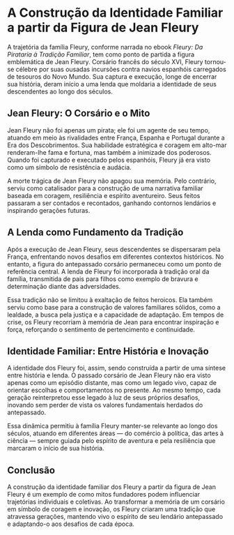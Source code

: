 # A Construção da Identidade Familiar a partir da Figura de Jean Fleury

A trajetória da família Fleury, conforme narrada no ebook *Fleury: Da Pirataria à Tradição Familiar*, tem como ponto de partida a figura emblemática de Jean Fleury. Corsário francês do século XVI, Fleury tornou-se célebre por suas ousadas incursões contra navios espanhóis carregados de tesouros do Novo Mundo. Sua captura e execução, longe de encerrar sua história, deram início a uma lenda que moldaria a identidade de seus descendentes ao longo dos séculos.

## Jean Fleury: O Corsário e o Mito

Jean Fleury não foi apenas um pirata; ele foi um agente de seu tempo, atuando em meio às rivalidades entre França, Espanha e Portugal durante a Era dos Descobrimentos. Sua habilidade estratégica e coragem em alto-mar renderam-lhe fama e fortuna, mas também a inimizade dos poderosos. Quando foi capturado e executado pelos espanhóis, Fleury já era visto como um símbolo de resistência e audácia.

A morte trágica de Jean Fleury não apagou sua memória. Pelo contrário, serviu como catalisador para a construção de uma narrativa familiar baseada em coragem, resiliência e espírito aventureiro. Seus feitos passaram a ser contados e recontados, ganhando contornos lendários e inspirando gerações futuras.

## A Lenda como Fundamento da Tradição

Após a execução de Jean Fleury, seus descendentes se dispersaram pela França, enfrentando novos desafios em diferentes contextos históricos. No entanto, a figura do antepassado corsário permaneceu como um ponto de referência central. A lenda de Fleury foi incorporada à tradição oral da família, transmitida de pais para filhos como exemplo de bravura e determinação diante das adversidades.

Essa tradição não se limitou à exaltação de feitos heroicos. Ela também serviu como base para a construção de valores familiares sólidos, como a lealdade, a busca pela justiça e a capacidade de adaptação. Em tempos de crise, os Fleury recorriam à memória de Jean para encontrar inspiração e força, reforçando o sentimento de pertencimento e continuidade.

## Identidade Familiar: Entre História e Inovação

A identidade dos Fleury foi, assim, sendo construída a partir de uma síntese entre história e lenda. O passado corsário de Jean Fleury não era visto apenas como um episódio distante, mas como um legado vivo, capaz de orientar escolhas e comportamentos no presente. Ao mesmo tempo, cada geração reinterpretou esse legado à luz de seus próprios desafios, inovando sem perder de vista os valores fundamentais herdados do antepassado.

Essa dinâmica permitiu à família Fleury manter-se relevante ao longo dos séculos, atuando em diferentes áreas — do comércio à política, das artes à ciência — sempre guiada pelo espírito de aventura e pela resiliência que marcaram o início de sua história.

## Conclusão

A construção da identidade familiar dos Fleury a partir da figura de Jean Fleury é um exemplo de como mitos fundadores podem influenciar trajetórias individuais e coletivas. Ao transformar a memória de um corsário em símbolo de coragem e inovação, os Fleury criaram uma tradição que atravessa gerações, mantendo vivo o espírito de seu lendário antepassado e adaptando-o aos desafios de cada época.